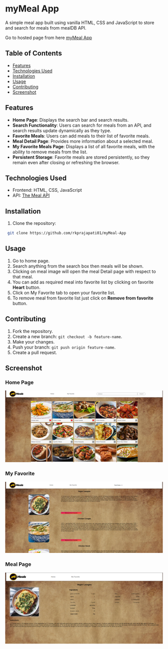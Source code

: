 # myMeal App

A simple meal app built using vanilla HTML, CSS and JavaScript to store and search for meals from mealDB API.

Go to hosted page from here [myMeal App](https://rkprajapati01.github.io/myMeal-App/)

## Table of Contents
- [Features](#features)
- [Technologies Used](#technologies-used)
- [Installation](#installation)
- [Usage](#usage)
- [Contributing](#contributing)
- [Screenshot](#screenshot)

## Features

- **Home Page**: Displays the search bar and search results.
- **Search Functionality**: Users can search for meals from an API, and search results update dynamically as they type.
- **Favorite Meals**: Users can add meals to their list of favorite meals.
- **Meal Detail Page**: Provides more information about a selected meal.
- **My Favorite Meals Page**: Displays a list of all favorite meals, with the ability to remove meals from the list.
- **Persistent Storage**: Favorite meals are stored persistently, so they remain even after closing or refreshing the browser.

## Technologies Used

- Frontend: HTML, CSS, JavaScript
- API: [The Meal API](https://www.themealdb.com/api.php)

## Installation

1. Clone the repository:
```bash
 git clone https://github.com/rkprajapati01/myMeal-App
```

## Usage

1. Go to home page.
2. Search anything from the search box then meals will be shown.
3. Clicking on meal image will open the meal Detail page with respect to that meal.
4. You can add as required meal into favorite list by clicking on favorite **Heart** button.
5. Click on My Favorite tab to open your favorite list.
6. To remove meal from favorite list just click on **Remove from favorite** button.

## Contributing

1. Fork the repository.
2. Create a new branch: `git checkout -b feature-name`.
3. Make your changes.
4. Push your branch: `git push origin feature-name`.
5. Create a pull request.

## Screenshot

### Home Page

![Home Page](utilities/home.png)

### My Favorite

![Home Page](utilities/myFavorite.png)

### Meal Page

![Home Page](utilities/detail.png)
